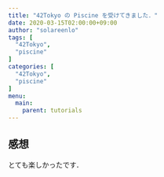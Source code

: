 ```yaml
---
title: "42Tokyo の Piscine を受けてきました．"
date: 2020-03-15T02:00:00+09:00
author: "solareenlo"
tags: [
  "42Tokyo",
  "piscine"
]
categories: [
  "42Tokyo",
  "piscine"
]
menu:
  main:
    parent: tutorials
---
```


## 感想
とても楽しかったです．
